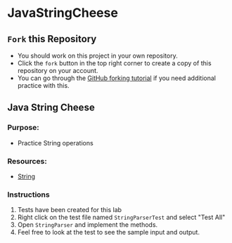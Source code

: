 # JavaStringCheese

## `Fork` this Repository
* You should work on this project in your own repository.
* Click the `fork` button in the top right corner to create a copy of this repository on your account.
* You can go through the [GitHub forking tutorial](https://help.github.com/articles/fork-a-repo/) if you need additional practice with this.


## Java String Cheese

### **Purpose:**
* Practice String operations

### **Resources:**
* [String](https://zipcoder.github.io/reveal-slides/string-and-string-builder.html#/)

### Instructions
1. Tests have been created for this lab
2. Right click on the test file named `StringParserTest` and select "Test All"
3. Open `StringParser` and implement the methods. 
4. Feel free to look at the test to see the sample input and output.